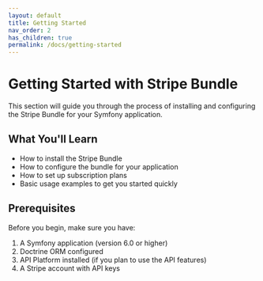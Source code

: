 ```yaml
---
layout: default
title: Getting Started
nav_order: 2
has_children: true
permalink: /docs/getting-started
---
```


# Getting Started with Stripe Bundle

This section will guide you through the process of installing and configuring the Stripe Bundle for your Symfony application.

## What You'll Learn

- How to install the Stripe Bundle
- How to configure the bundle for your application
- How to set up subscription plans
- Basic usage examples to get you started quickly

## Prerequisites

Before you begin, make sure you have:

1. A Symfony application (version 6.0 or higher)
2. Doctrine ORM configured
3. API Platform installed (if you plan to use the API features)
4. A Stripe account with API keys
